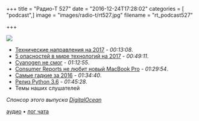 +++
title = "Радио-Т 527"
date = "2016-12-24T17:28:02"
categories = [ "podcast",]
image = "images/radio-t/rt527.jpg"
filename = "rt_podcast527"

+++

![](https://radio-t.com/images/radio-t/rt527.jpg)

- [Технические направления на 2017](http://thenextweb.com/tech/2016/12/23/tech-trends-looking-forward-2017/) - *00:13:08*.
- [5 опасностей в мире технологий на 2017](http://www.forbes.com/forbes/welcome/?toURL=http://www.forbes.com/sites/bernardmarr/2016/12/23/the-5-most-worrying-technology-trends-for-2017-and-beyond/&refURL=&referrer=) - *00:49:11*.
- [Cyanogen не смог](https://techcrunch.com/2016/12/24/cyanogen-failed-to-kill-android-now-it-is-shuttering-its-services-and-os-as-part-of-a-pivot/) - *01:12:55*.
- [Consumer Reports не любит новый MacBook Pro](http://mashable.com/2016/12/23/consumer-reports-macbook-pro/) - *01:29:54*.
- [Самые гадкие за 2016](http://thenextweb.com/opinion/2016/12/24/2016-ugly-tech/) - *01:34:40*.
- [Релиз Python 3.6](https://habrahabr.ru/company/kingservers/blog/318354/) - *01:45:28*.
- Темы наших слушателей

_Спонсор этого выпуска [DigitalOcean](https://do.co/radiot)_

[аудио](https://cdn.radio-t.com/rt_podcast527.mp3) • [лог чата](http://chat.radio-t.com/logs/radio-t-527.html)
<audio src="https://cdn.radio-t.com/rt_podcast527.mp3" preload="none"></audio>
